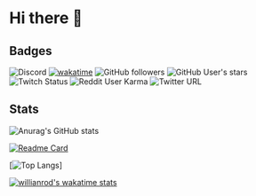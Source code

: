 # Hi there 👋
## Badges

![Discord](https://img.shields.io/discord/818449610090741771)
[![wakatime](https://wakatime.com/badge/user/f80f0750-f2e7-475a-a857-7e891df542a1.svg)](https://wakatime.com/@f80f0750-f2e7-475a-a857-7e891df542a1)
![GitHub followers](https://img.shields.io/github/followers/vivimouret29)
![GitHub User's stars](https://img.shields.io/github/stars/vivimouret29)
![Twitch Status](https://img.shields.io/twitch/status/daftmob)
![Reddit User Karma](https://img.shields.io/reddit/user-karma/combined/NumerousBreakfast119)
![Twitter URL](https://img.shields.io/twitter/url?url=https%3A%2F%2Ftwitter.com%2Fjustviivs)

## Stats

![Anurag's GitHub stats](https://github-readme-stats.vercel.app/api?username=vivimouret29&show_icons=true&theme=dark)

[![Readme Card](https://github-readme-stats.vercel.app/api/pin/?username=vivimouret29&repo=mast1_ai&theme=dark)](https://github.com/vivimouret29/mast1_ai)

[![Top Langs](https://github-readme-stats.vercel.app/api/top-langs/?username=vivimouret29&langs_count=10&theme=dark&layout=compact)]

[![willianrod's wakatime stats](https://github-readme-stats.vercel.app/api/wakatime?username=vivimouret29&theme=dark&layout=default)](https://wakatime.com/dashboard)


<!--
**vivimouret29/vivimouret29** is a ✨ _special_ ✨ repository because its `README.md` (this file) appears on your GitHub profile.

Here are some ideas to get you started:

- 🔭 I’m currently working on ...
- 🌱 I’m currently learning ...
- 👯 I’m looking to collaborate on ...
- 🤔 I’m looking for help with ...
- 💬 Ask me about ...
- 📫 How to reach me: ...
- 😄 Pronouns: ...
- ⚡ Fun fact: ...
-->
